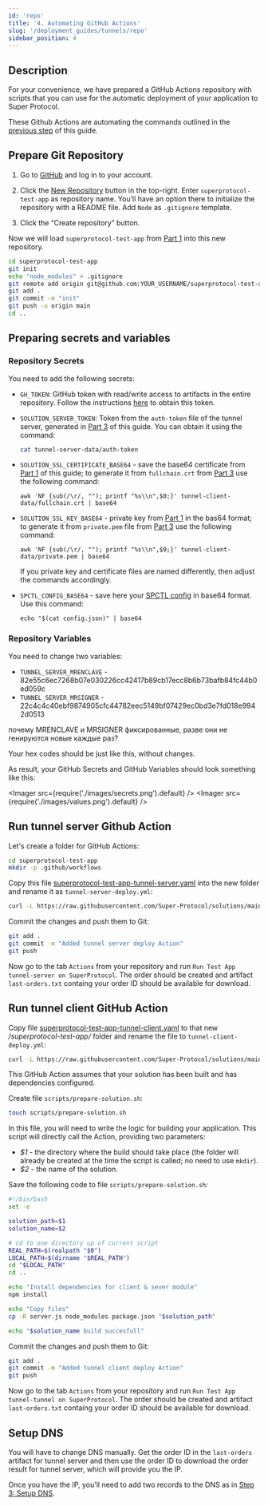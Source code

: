 ```yaml
---
id: 'repo'
title: '4. Automating GitHub Actions'
slug: '/deployment_guides/tunnels/repo'
sidebar_position: 4
---
```


## Description

For your convenience, we have prepared a GitHub Actions repository with scripts that you can use for the automatic deployment of your application to Super Protocol.

These Github Actions are automating the commands outlined in the  [previous step](/developers/deployment_guides/tunnels/manual_run) of this guide.

## Prepare Git Repository

1. Go to [GitHub](https://github.com) and log in to your account.

2. Click the [New Repository](https://github.com/new) button in the top-right. Enter `superprotocol-test-app` as repository name. You’ll have an option there to initialize the repository with a README file. Add `Node` as `.gitignore` template.

3. Click the “Create repository” button.

Now we will load `superprotocol-test-app` from [Part 1](/developers/deployment_guides/tunnels/preparing) into this new repository.

```bash
cd superprotocol-test-app
git init
echo "node_modules" > .gitignore
git remote add origin git@github.com:YOUR_USERNAME/superprotocol-test-app
git add .
git commit -m "init"
git push -u origin main
cd ..
```

## Preparing secrets and variables

### Repository Secrets

You need to add the following secrets:

- `GH_TOKEN`: GitHub token with read/write access to artifacts in the entire repository. Follow the instructions [here](https://docs.github.com/en/enterprise-server@3.6/authentication/keeping-your-account-and-data-secure/managing-your-personal-access-tokens) to obtain this token.

- `SOLUTION_SERVER_TOKEN`: Token from the `auth-token` file of the tunnel server, generated in [Part 3](/developers/deployment_guides/tunnels/manual_run) of this guide. You can obtain it using the command:

  ```bash
  cat tunnel-server-data/auth-token
  ```
- `SOLUTION_SSL_CERTIFICATE_BASE64` - save the base64 certificate from [Part 1](/developers/deployment_guides/tunnels/preparing) of this guide; to generate it from `fullchain.crt` from [Part 3](/developers/deployment_guides/tunnels/manual_run) use the following command:

  ```
  awk 'NF {sub(/\r/, ""); printf "%s\\n",$0;}' tunnel-client-data/fullchain.crt | base64
  ```

- `SOLUTION_SSL_KEY_BASE64` - private key from [Part 1](/developers/deployment_guides/tunnels/preparing) in the bas64 format; to generate it from `private.pem` file from [Part 3](/developers/deployment_guides/tunnels/manual_run) use the following command:

  ```
  awk 'NF {sub(/\r/, ""); printf "%s\\n",$0;}' tunnel-client-data/private.pem | base64
  ```

  If you private key and certificate files are named differently, then adjust the commands accordingly.

- `SPCTL_CONFIG_BASE64` - save here your [SPCTL config](/developers/cli_guides/configuring) in base64 format. Use this command:

  ```
  echo "$(cat config.json)" | base64
  ```

### Repository Variables

You need to change two variables:
 
- `TUNNEL_SERVER_MRENCLAVE` - 82e55c6ec7268b07e030226cc42417b89cb17ecc8b6b73bafb84fc44b0ed059c
- `TUNNEL_SERVER_MRSIGNER` - 22c4c4c40ebf9874905cfc44782eec5149bf07429ec0bd3e7fd018e9942d0513

<Highlight color="red">почему MRENCLAVE и MRSIGNER фиксированные, разве они не генируются новые каждые раз?</Highlight>

Your hex codes should be just like this, without changes.

As result, your GitHub Secrets and GitHub Variables should look something like this:

<Imager src={require('./images/secrets.png').default} />
<Imager src={require('./images/values.png').default} />

## Run tunnel server Github Action

Let's create a folder for GitHub Actions:

```bash
cd superprotocol-test-app
mkdir -p .github/workflows
```

Copy this file [superprotocol-test-app-tunnel-server.yaml](https://github.com/Super-Protocol/solutions/blob/main/Tunnel%20Client/examples/Github%20Actions/superprotocol-test-app-tunnel-server.yml) into the new folder and rename it as `tunnel-server-deploy.yml`:

```bash
curl -L https://raw.githubusercontent.com/Super-Protocol/solutions/main/Tunnel%20Client/examples/Github%20Actions/superprotocol-test-app-tunnel-server.yml -o .github/workflows/tunnel-server-deploy.yml
```

Commit the changes and push them to Git:

```bash
git add .
git commit -m "Added tunnel server deploy Action"
git push
```

Now go to the tab `Actions` from your repository and run `Run Test App tunnel-server on SuperProtocol`. The order should be created and artifact `last-orders.txt` containg your order ID should be available for download.

## Run tunnel client GitHub Action

Copy file [superprotocol-test-app-tunnel-client.yaml](https://github.com/Super-Protocol/solutions/blob/main/Tunnel%20Client/examples/Github%20Actions/superprotocol-test-app-tunnel-client.yml) to that new */superprotocol-test-app/* folder and rename the file to `tunnel-client-deploy.yml`:

```bash
curl -L https://raw.githubusercontent.com/Super-Protocol/solutions/main/Tunnel%20Client/examples/Github%20Actions/superprotocol-test-app-tunnel-client.yml -o .github/workflows/tunnel-client-deploy.yml
```

This GitHub Action assumes that your solution has been built and has dependencies configured.

Create file `scripts/prepare-solution.sh`:

```bash
touch scripts/prepare-solution.sh
```

In this file, you will need to write the logic for building your application. This script will directly call the Action, providing two parameters:

- _$1_ - the directory where the build should take place (the folder will already be created at the time the script is called; no need to use `mkdir`).
- _$2_ - the name of the solution.

Save the following code to file `scripts/prepare-solution.sh`:

```bash title="prepare-solution.sh"
#!/bin/bash
set -e

solution_path=$1
solution_name=$2

# cd to one directory up of current script
REAL_PATH=$(realpath "$0")
LOCAL_PATH=$(dirname "$REAL_PATH")
cd "$LOCAL_PATH"
cd ..

echo "Install dependencies for client & sever module"
npm install

echo "Copy files"
cp -R server.js node_modules package.json "$solution_path"

echo "$solution_name build succesfull"
```

Commit the changes and push them to Git:

```bash
git add .
git commit -m "Added tunnel client deploy Action"
git push
```

Now go to the tab `Actions` from your repository and run `Run Test App tunnel-tunnel on SuperProtocol`. The order should be created and artifact `last-orders.txt` containg your order ID should be available for download.

## Setup DNS

You will have to change DNS manually. Get the order ID in the `last-orders` artifact for tunnel server and then use the order ID to download the order result for tunnel server, which will provide you the IP.

Once you have the IP, you'll need to add two records to the DNS as in [Step 3: Setup DNS](/developers/deployment_guides/tunnels/manual_run#setup-dns).
